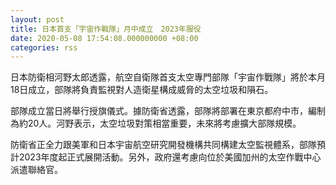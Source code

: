 ```yaml
---
layout: post
title: 日本首支「宇宙作戰隊」月中成立　2023年服役
date: 2020-05-08 17:54:08.000000000 +08:00
categories: rss
---
```


日本防衛相河野太郎透露，航空自衛隊首支太空專門部隊「宇宙作戰隊」將於本月18日成立，部隊將負責監視對人造衛星構成威脅的太空垃圾和隕石。

部隊成立當日將舉行授旗儀式。據防衛省透露，部隊將部署在東京都府中市，編制為約20人。河野表示，太空垃圾對策相當重要，未來將考慮擴大部隊規模。

防衛省正全力跟美軍和日本宇宙航空研究開發機構共同構建太空監視體系，部隊預計2023年度起正式展開活動。另外，政府還考慮向位於美國加州的太空作戰中心派遣聯絡官。
